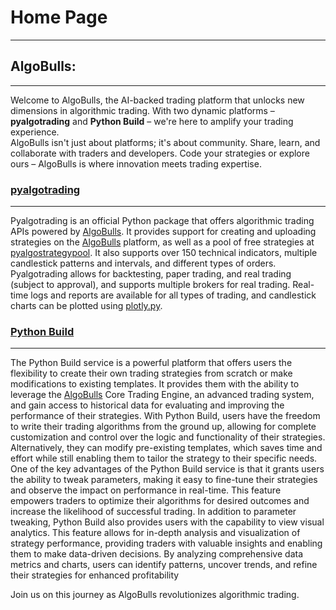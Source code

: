 # Home Page

---
## AlgoBulls:

---
Welcome to AlgoBulls, the AI-backed trading platform that unlocks new dimensions in algorithmic trading. With two dynamic platforms – **pyalgotrading** and **Python Build** – we're here to amplify your trading experience.  
AlgoBulls isn't just about platforms; it's about community. Share, learn, and collaborate with traders and developers. Code your strategies or explore ours – AlgoBulls is where innovation meets trading expertise.
### [pyalgotrading](pyalgotrad/index.md)

---
Pyalgotrading is an official Python package that offers algorithmic trading APIs powered by [AlgoBulls](https://www.algobulls.com/). It provides support for creating and uploading strategies on the [AlgoBulls](https://www.algobulls.com/) platform, as well as a pool of free strategies at [pyalgostrategypool](https://github.com/algobulls/pyalgostrategypool). It
also supports over 150 technical indicators, multiple candlestick patterns and intervals, and different types of orders. Pyalgotrading allows for backtesting, paper trading, and real trading (subject to approval), and supports multiple brokers for
real trading. Real-time logs and reports are available for all types of trading, and candlestick charts can be plotted using [plotly.py](https://github.com/plotly/plotly.py).

### [Python Build](python_build/index.md)

---
The Python Build service is a powerful platform that offers users the flexibility to create their own trading strategies from scratch or make modifications to existing templates. It provides them with the ability to leverage the [AlgoBulls](https://www.algobulls.com/) Core Trading Engine, an advanced trading system, and gain access to historical data for evaluating and improving the performance of their strategies.
With Python Build, users have the freedom to write their trading algorithms from the ground up, allowing for complete customization and control over the logic and functionality of their strategies. Alternatively, they can modify pre-existing templates, which saves time and effort while still enabling them to tailor the strategy to their specific needs.
One of the key advantages of the Python Build service is that it grants users the ability to tweak parameters, making it easy to fine-tune their strategies and observe the impact on performance in real-time. This feature empowers traders to optimize their algorithms for desired outcomes and increase the likelihood of successful trading.
In addition to parameter tweaking, Python Build also provides users with the capability to view visual analytics. This feature allows for in-depth analysis and visualization of strategy performance, providing traders with valuable insights and enabling them to make data-driven decisions. By analyzing comprehensive data metrics and charts, users can identify patterns, uncover trends, and refine their strategies for enhanced profitability

Join us on this journey as AlgoBulls revolutionizes algorithmic trading.
